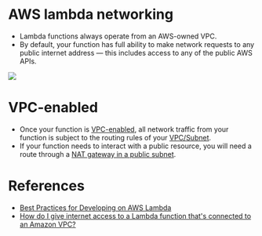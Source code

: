 # AWS lambda networking
- Lambda functions always operate from an AWS-owned VPC.
- By default, your function has full ability to make network requests to any public internet address — this includes access to any of the public AWS APIs.

![](https://d2908q01vomqb2.cloudfront.net/fc074d501302eb2b93e2554793fcaf50b3bf7291/2019/07/02/lambda-develope-mao-1024x484.jpg)

# VPC-enabled
- Once your function is [VPC-enabled](../../16_NetworkingAndContentDelivery/3_NetworkFoundationsVPC/Readme.md), all network traffic from your function is subject to the routing rules of your [VPC/Subnet](../../16_NetworkingAndContentDelivery/3_NetworkFoundationsVPC/Readme.md).
- If your function needs to interact with a public resource, you will need a route through a [NAT gateway in a public subnet](../../16_NetworkingAndContentDelivery/3_NetworkFoundationsVPC/Readme.md).

# References
- [Best Practices for Developing on AWS Lambda](https://aws.amazon.com/blogs/architecture/best-practices-for-developing-on-aws-lambda/)
- [How do I give internet access to a Lambda function that's connected to an Amazon VPC?](https://repost.aws/knowledge-center/internet-access-lambda-function)